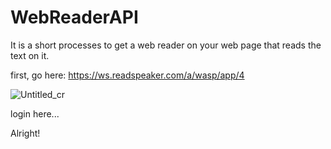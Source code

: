 # WebReaderAPI
It is a short processes to get a web reader on your web page that reads the text on it.


first, go here: https://ws.readspeaker.com/a/wasp/app/4

![Untitled_cr](https://user-images.githubusercontent.com/89275769/138440658-aacfd6a0-2a71-4544-bedf-4e0e57406f1e.jpg)

login here...




Alright!
